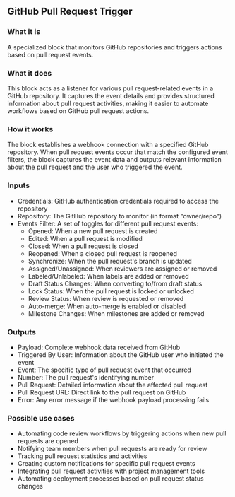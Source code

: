 

## GitHub Pull Request Trigger

### What it is
A specialized block that monitors GitHub repositories and triggers actions based on pull request events.

### What it does
This block acts as a listener for various pull request-related events in a GitHub repository. It captures the event details and provides structured information about pull request activities, making it easier to automate workflows based on GitHub pull request actions.

### How it works
The block establishes a webhook connection with a specified GitHub repository. When pull request events occur that match the configured event filters, the block captures the event data and outputs relevant information about the pull request and the user who triggered the event.

### Inputs
- Credentials: GitHub authentication credentials required to access the repository
- Repository: The GitHub repository to monitor (in format "owner/repo")
- Events Filter: A set of toggles for different pull request events:
  - Opened: When a new pull request is created
  - Edited: When a pull request is modified
  - Closed: When a pull request is closed
  - Reopened: When a closed pull request is reopened
  - Synchronize: When the pull request's branch is updated
  - Assigned/Unassigned: When reviewers are assigned or removed
  - Labeled/Unlabeled: When labels are added or removed
  - Draft Status Changes: When converting to/from draft status
  - Lock Status: When the pull request is locked or unlocked
  - Review Status: When review is requested or removed
  - Auto-merge: When auto-merge is enabled or disabled
  - Milestone Changes: When milestones are added or removed

### Outputs
- Payload: Complete webhook data received from GitHub
- Triggered By User: Information about the GitHub user who initiated the event
- Event: The specific type of pull request event that occurred
- Number: The pull request's identifying number
- Pull Request: Detailed information about the affected pull request
- Pull Request URL: Direct link to the pull request on GitHub
- Error: Any error message if the webhook payload processing fails

### Possible use cases
- Automating code review workflows by triggering actions when new pull requests are opened
- Notifying team members when pull requests are ready for review
- Tracking pull request statistics and activities
- Creating custom notifications for specific pull request events
- Integrating pull request activities with project management tools
- Automating deployment processes based on pull request status changes

